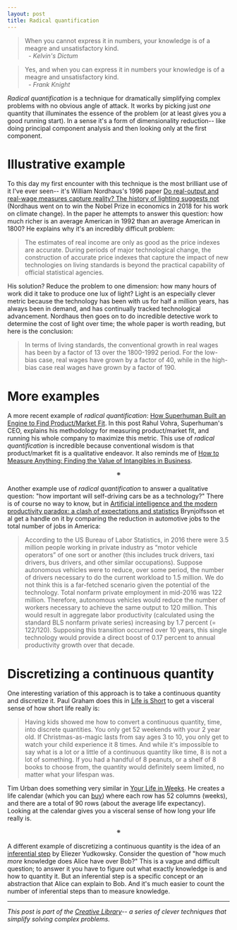 ```yaml
---
layout: post
title: Radical quantification
---
```


> When you cannot express it in numbers, your knowledge is of a meagre
> and unsatisfactory kind.  
> &nbsp;&nbsp;\- _Kelvin's Dictum_

> Yes, and when you can express it in numbers your knowledge is of a
> meagre and unsatisfactory kind.  
> &nbsp;&nbsp;\- _Frank Knight_

_Radical quantification_ is a technique for dramatically simplifying
complex problems with no obvious angle of attack. It works by picking
just _one_ quantity that illuminates the essence of the problem (or at
least gives you a good running start). In a sense it's a form of
dimensionality reduction-- like doing principal component analysis and
then looking only at the first component.

# Illustrative example

To this day my first encounter with this technique is the most
brilliant use of it I've ever seen-- it's William Nordhaus's 1996
paper [Do real-output and real-wage measures capture reality? The
history of lighting suggests not][] (Nordhaus went on to win the Nobel
Prize in economics in 2018 for his work on climate change). In the
paper he attempts to answer this question: how much richer is an
average American in 1992 than an average American in 1800? He explains
why it's an incredibly difficult problem:

[Do real-output and real-wage measures capture reality? The history of lighting suggests not]: /papers/nordhaus96.pdf

> The estimates of real income are only as good as the price indexes
> are accurate. During periods of major technological change, the
> construction of accurate price indexes that capture the impact of
> new technologies on living standards is beyond the practical
> capability of official statistical agencies.

His solution? Reduce the problem to one dimension: how many hours of
work did it take to produce one lux of light? Light is an especially
clever metric because the technology has been with us for half a
million years, has always been in demand, and has continually tracked
technological advancement. Nordhaus then goes on to do incredible
detective work to determine the cost of light over time; the whole
paper is worth reading, but here is the conclusion:

> In terms of living standards, the conventional growth in real wages
> has been by a factor of 13 over the 1800-1992 period. For the
> low-bias case, real wages have grown by a factor of 40, while in the
> high-bias case real wages have grown by a factor of 190.

# More examples

A more recent example of _radical quantification_: [How Superhuman
Built an Engine to Find Product/Market Fit][]. In this post Rahul
Vohra, Superhuman's CEO, explains his methodology for measuring
product/market fit, and running his whole company to maximize this
metric. This use of _radical quantification_ is incredible because
conventional wisdom is that product/market fit is a qualitative
endeavor. It also reminds me of [How to Measure Anything: Finding the
Value of Intangibles in Business][].

[How Superhuman Built an Engine to Find Product/Market Fit]: https://firstround.com/review/how-superhuman-built-an-engine-to-find-product-market-fit/
[How to Measure Anything: Finding the Value of Intangibles in Business]: https://www.amazon.com/gp/product/0470539399/

<p style="text-align: center;">&#1805;</p>

Another example use of _radical quantification_ to answer a
qualitative question: "how important will self-driving cars be as a
technology?" There is of course no way to know, but in [Artificial
intelligence and the modern productivity paradox: a clash of
expectations and statistics][] Brynjolfsson et al get a handle on it
by comparing the reduction in automotive jobs to the total number of
jobs in America:

> According to the US Bureau of Labor Statistics, in 2016 there were
> 3.5 million people working in private industry as “motor vehicle
> operators” of one sort or another (this includes truck drivers, taxi
> drivers, bus drivers, and other similar occupations). Suppose
> autonomous vehicles were to reduce, over some period, the number of
> drivers necessary to do the current workload to 1.5 million. We do
> not think this is a far-fetched scenario given the potential of the
> technology. Total nonfarm private employment in mid-2016 was 122
> million. Therefore, autonomous vehicles would reduce the number of
> workers necessary to achieve the same output to 120 million. This
> would result in aggregate labor productivity (calculated using the
> standard BLS nonfarm private series) increasing by 1.7 percent (=
> 122/120). Supposing this transition occurred over 10 years, this
> single technology would provide a direct boost of 0.17 percent to
> annual productivity growth over that decade.

[Artificial intelligence and the modern productivity paradox: a clash of expectations and statistics]: /papers/brynjolfsson2017.pdf

# Discretizing a continuous quantity

One interesting variation of this approach is to take a continuous
quantity and discretize it. Paul Graham does this in [Life is Short][]
to get a visceral sense of how short life really is:

> Having kids showed me how to convert a continuous quantity, time,
> into discrete quantities. You only get 52 weekends with your 2 year
> old. If Christmas-as-magic lasts from say ages 3 to 10, you only get
> to watch your child experience it 8 times. And while it's impossible
> to say what is a lot or a little of a continuous quantity like time,
> 8 is not a lot of something. If you had a handful of 8 peanuts, or a
> shelf of 8 books to choose from, the quantity would definitely seem
> limited, no matter what your lifespan was.

[Life is Short]: http://www.paulgraham.com/vb.html

Tim Urban does something very similar in [Your Life in Weeks][]. He
creates a life calendar (which you can [buy][]) where each row has 52
columns (weeks), and there are a total of 90 rows (about the average
life expectancy). Looking at the calendar gives you a visceral sense
of how long your life really is.

[Your Life in Weeks]: https://waitbutwhy.com/2014/05/life-weeks.html
[buy]: https://store.waitbutwhy.com/collections/life-calendars

<p style="text-align: center;">&#1805;</p>

A different example of discretizing a continuous quantity is the idea
of an [inferential step][] by Eliezer Yudkowsky. Consider the question
of "how much _more_ knowledge does Alice have over Bob?" This is a
vague and difficult question; to answer it you have to figure out what
exactly knowledge is and how to quantity it. But an inferential step
is a specific concept or an abstraction that Alice can explain to Bob.
And it's much easier to count the number of inferential steps than to
measure knowledge.

[inferential step]: https://www.lesswrong.com/posts/HLqWn5LASfhhArZ7w/expecting-short-inferential-distances

---

_This post is part of the [Creative Library][]-- a series of clever
techniques that simplify solving complex problems._

[Creative Library]: /2019/11/26/creative-library.html
